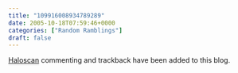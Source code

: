 ```yaml
---
title: "109916008934789289"
date: 2005-10-18T07:59:46+0000
categories: ["Random Ramblings"]
draft: false
---
```


<a href="http://www.haloscan.com/" title="HaloScan Commenting and Trackback">Haloscan</a> commenting and trackback have been added to this blog.